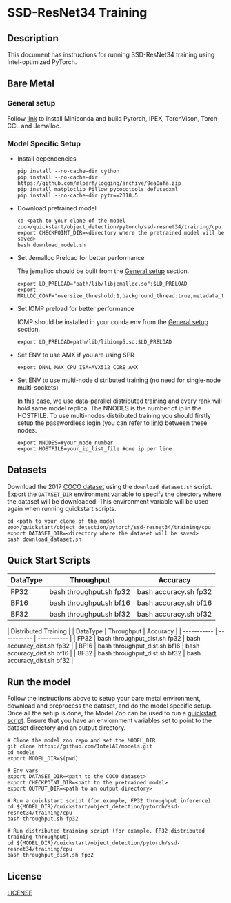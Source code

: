 # SSD-ResNet34 Training

## Description
This document has instructions for running SSD-ResNet34 training using Intel-optimized PyTorch.

## Bare Metal
### General setup

Follow [link](/docs/general/pytorch/BareMetalSetup.md) to install Miniconda and build Pytorch, IPEX, TorchVison, Torch-CCL and Jemalloc.

### Model Specific Setup
* Install dependencies
  ```
  pip install --no-cache-dir cython
  pip install --no-cache-dir https://github.com/mlperf/logging/archive/9ea0afa.zip
  pip install matplotlib Pillow pycocotools defusedxml
  pip install --no-cache-dir pytz==2018.5
  ```

* Download pretrained model
  ```
  cd <path to your clone of the model zoo>/quickstart/object_detection/pytorch/ssd-resnet34/training/cpu
  export CHECKPOINT_DIR=<directory where the pretrained model will be saved>
  bash download_model.sh
  ```

* Set Jemalloc Preload for better performance

  The jemalloc should be built from the [General setup](#general-setup) section.
  ```
  export LD_PRELOAD="path/lib/libjemalloc.so":$LD_PRELOAD
  export MALLOC_CONF="oversize_threshold:1,background_thread:true,metadata_thp:auto,dirty_decay_ms:9000000000,muzzy_decay_ms:9000000000"
  ```

* Set IOMP preload for better performance

  IOMP should be installed in your conda env from the [General setup](#general-setup) section.
  ```
  export LD_PRELOAD=path/lib/libiomp5.so:$LD_PRELOAD
  ```

* Set ENV to use AMX if you are using SPR
  ```
  export DNNL_MAX_CPU_ISA=AVX512_CORE_AMX
  ```

* Set ENV to use multi-node distributed training (no need for single-node multi-sockets)

  In this case, we use data-parallel distributed training and every rank will hold same model replica. The NNODES is the number of ip in the HOSTFILE. To use multi-nodes distributed training you should firstly setup the passwordless login (you can refer to [link](https://linuxize.com/post/how-to-setup-passwordless-ssh-login/)) between these nodes.
  ```
  export NNODES=#your_node_number
  export HOSTFILE=your_ip_list_file #one ip per line
  ```

## Datasets

Download the 2017 [COCO dataset](https://cocodataset.org) using the `download_dataset.sh` script.
Export the `DATASET_DIR` environment variable to specify the directory where the dataset
will be downloaded. This environment variable will be used again when running quickstart scripts.
```
cd <path to your clone of the model zoo>/quickstart/object_detection/pytorch/ssd-resnet34/training/cpu
export DATASET_DIR=<directory where the dataset will be saved>
bash download_dataset.sh
```

## Quick Start Scripts

|  DataType   | Throughput  |   Accuracy  |
| ----------- | ----------- | ----------- |
| FP32        | bash throughput.sh fp32 | bash accuracy.sh fp32 |
| BF16        | bash throughput.sh bf16 | bash accuracy.sh bf16 |
| BF32        | bash throughput.sh bf32 | bash accuracy.sh bf32 |

|           Distributed Training          |
|  DataType   | Throughput  |   Accuracy  |
| ----------- | ----------- | ----------- |
| FP32        | bash throughput_dist.sh fp32 | bash accuracy_dist.sh fp32 |
| BF16        | bash throughput_dist.sh bf16 | bash accuracy_dist.sh bf16 |
| BF32        | bash throughput_dist.sh bf32 | bash accuracy_dist.sh bf32 |

## Run the model

Follow the instructions above to setup your bare metal environment, download and
preprocess the dataset, and do the model specific setup. Once all the setup is done,
the Model Zoo can be used to run a [quickstart script](#quick-start-scripts).
Ensure that you have an enviornment variables set to point to the dataset directory
and an output directory.

```
# Clone the model zoo repo and set the MODEL_DIR
git clone https://github.com/IntelAI/models.git
cd models
export MODEL_DIR=$(pwd)

# Env vars
export DATASET_DIR=<path to the COCO dataset>
export CHECKPOINT_DIR=<path to the pretrained model>
export OUTPUT_DIR=<path to an output directory>

# Run a quickstart script (for example, FP32 throughput inference)
cd ${MODEL_DIR}/quickstart/object_detection/pytorch/ssd-resnet34/training/cpu
bash throughput.sh fp32

# Run distributed training script (for example, FP32 distributed training throughput)
cd ${MODEL_DIR}/quickstart/object_detection/pytorch/ssd-resnet34/training/cpu
bash throughput_dist.sh fp32
```

<!--- 80. License -->
## License

[LICENSE](/LICENSE)
